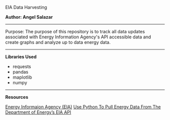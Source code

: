 EIA Data Harvesting

**Author: Angel Salazar**

***

Purpose: The purpose of this repository is to track all data updates associated with Energy Information Agency's API accessible data and create graphs and analyze up to data energy data.

***

**Libraries Used**
- requests
- pandas
- maplotlib
- numpy

***

**Resources**

[Energy Informaion Agency (EIA)](https://www.eia.gov/)
[Use Python To Pull Energy Data From The Department of Energy’s EIA API](https://medium.com/analytics-vidhya/use-python-to-pull-energy-data-from-the-us-department-of-energys-api-11d6f724927e)
